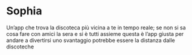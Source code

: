 # Sophia
Un’app che trova la discoteca più vicina a te in tempo reale;
se non si sa cosa fare con amici la sera e si è tutti assieme questa è l’app giusta per andare a divertirsi
uno svantaggio potrebbe essere la distanza dalle discoteche
